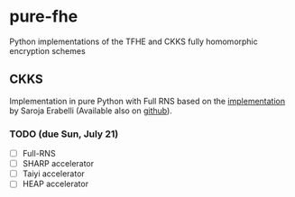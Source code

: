 # pure-fhe
Python implementations of the TFHE and CKKS fully homomorphic encryption schemes

## CKKS

Implementation in pure Python with Full RNS based on the [implementation](https://dspace.mit.edu/bitstream/handle/1721.1/129204/1227275316-MIT.pdf) by Saroja Erabelli (Available also on [github](https://github.com/sarojaerabelli/py-fhe)).

### TODO (due Sun, July 21)
- [ ] Full-RNS
- [ ] SHARP accelerator
- [ ] Taiyi accelerator
- [ ] HEAP accelerator
